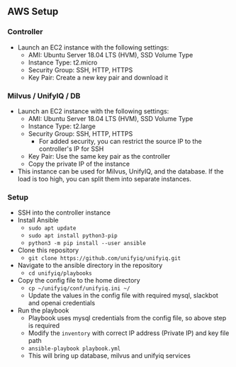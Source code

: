 ## AWS Setup
### Controller
- Launch an EC2 instance with the following settings:
  - AMI: Ubuntu Server 18.04 LTS (HVM), SSD Volume Type
  - Instance Type: t2.micro
  - Security Group: SSH, HTTP, HTTPS
  - Key Pair: Create a new key pair and download it
### Milvus / UnifyIQ / DB
- Launch an EC2 instance with the following settings:
  - AMI: Ubuntu Server 18.04 LTS (HVM), SSD Volume Type
  - Instance Type: t2.large
  - Security Group: SSH, HTTP, HTTPS
    - For added security, you can restrict the source IP to the controller's IP for SSH
  - Key Pair: Use the same key pair as the controller
  - Copy the private IP of the instance
- This instance can be used for Milvus, UnifyIQ, and the database. If the load is too high, you can split them into separate instances.

### Setup
- SSH into the controller instance
- Install Ansible
    - `sudo apt update`
    - `sudo apt install python3-pip`
    - `python3 -m pip install --user ansible`
- Clone this repository
    - `git clone https://github.com/unifyiq/unifyiq.git`
- Navigate to the ansible directory in the repository
    - `cd unifyiq/playbooks`
- Copy the config file to the home directory
    - `cp ~/unifyiq/conf/unifyiq.ini ~/`
    - Update the values in the config file with required mysql, slackbot and openai credentials
- Run the playbook
  - Playbook uses mysql credentials from the config file, so above step is required 
  - Modify the `inventory` with correct IP address (Private IP) and key file path
  - `ansible-playbook playbook.yml`
  - This will bring up database, milvus and unifyiq services